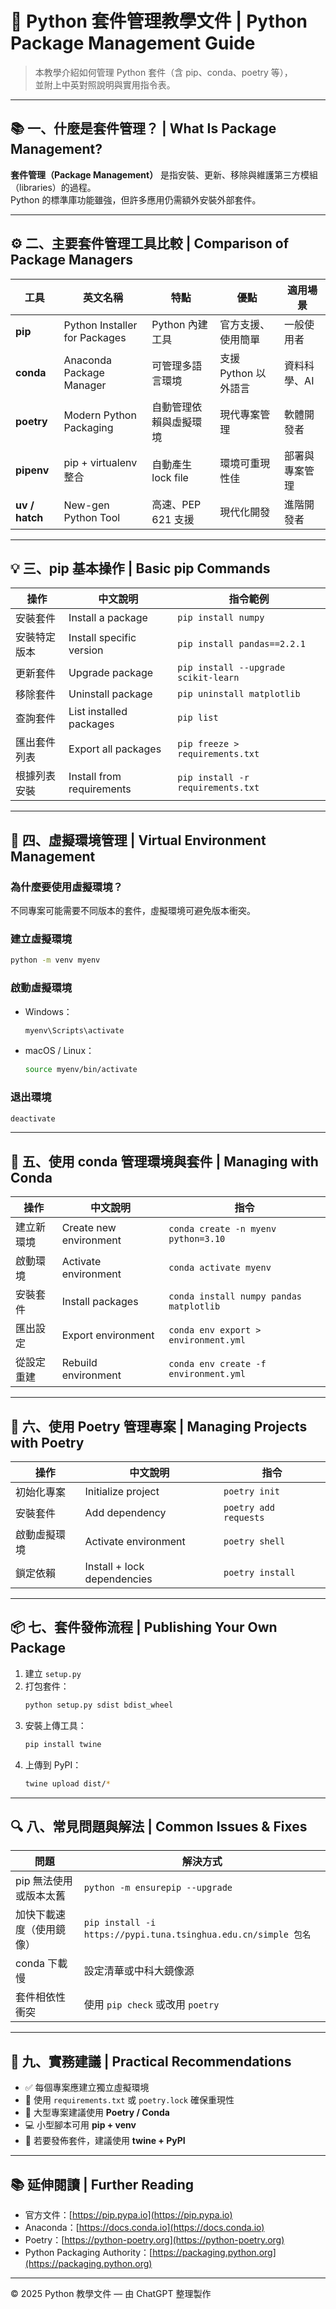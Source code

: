 # 🐍 Python 套件管理教學文件 | Python Package Management Guide

> 本教學介紹如何管理 Python 套件（含 pip、conda、poetry 等），  
> 並附上中英對照說明與實用指令表。  

---

## 📚 一、什麼是套件管理？ | What Is Package Management?

**套件管理（Package Management）** 是指安裝、更新、移除與維護第三方模組（libraries）的過程。  
Python 的標準庫功能雖強，但許多應用仍需額外安裝外部套件。

---

## ⚙️ 二、主要套件管理工具比較 | Comparison of Package Managers

| 工具 | 英文名稱 | 特點 | 優點 | 適用場景 |
|------|-----------|------|------|----------|
| **pip** | Python Installer for Packages | Python 內建工具 | 官方支援、使用簡單 | 一般使用者 |
| **conda** | Anaconda Package Manager | 可管理多語言環境 | 支援 Python 以外語言 | 資料科學、AI |
| **poetry** | Modern Python Packaging | 自動管理依賴與虛擬環境 | 現代專案管理 | 軟體開發者 |
| **pipenv** | pip + virtualenv 整合 | 自動產生 lock file | 環境可重現性佳 | 部署與專案管理 |
| **uv / hatch** | New-gen Python Tool | 高速、PEP 621 支援 | 現代化開發 | 進階開發者 |

---

## 💡 三、pip 基本操作 | Basic pip Commands

| 操作 | 中文說明 | 指令範例 |
|------|-----------|-----------|
| 安裝套件 | Install a package | `pip install numpy` |
| 安裝特定版本 | Install specific version | `pip install pandas==2.2.1` |
| 更新套件 | Upgrade package | `pip install --upgrade scikit-learn` |
| 移除套件 | Uninstall package | `pip uninstall matplotlib` |
| 查詢套件 | List installed packages | `pip list` |
| 匯出套件列表 | Export all packages | `pip freeze > requirements.txt` |
| 根據列表安裝 | Install from requirements | `pip install -r requirements.txt` |

---

## 🧱 四、虛擬環境管理 | Virtual Environment Management

### 為什麼要使用虛擬環境？
不同專案可能需要不同版本的套件，虛擬環境可避免版本衝突。

### 建立虛擬環境
```bash
python -m venv myenv
```

### 啟動虛擬環境
- Windows：
  ```bash
  myenv\Scripts\activate
  ```
- macOS / Linux：
  ```bash
  source myenv/bin/activate
  ```

### 退出環境
```bash
deactivate
```

---

## 🧩 五、使用 conda 管理環境與套件 | Managing with Conda

| 操作 | 中文說明 | 指令 |
|------|-----------|------|
| 建立新環境 | Create new environment | `conda create -n myenv python=3.10` |
| 啟動環境 | Activate environment | `conda activate myenv` |
| 安裝套件 | Install packages | `conda install numpy pandas matplotlib` |
| 匯出設定 | Export environment | `conda env export > environment.yml` |
| 從設定重建 | Rebuild environment | `conda env create -f environment.yml` |

---

## 🚀 六、使用 Poetry 管理專案 | Managing Projects with Poetry

| 操作 | 中文說明 | 指令 |
|------|-----------|------|
| 初始化專案 | Initialize project | `poetry init` |
| 安裝套件 | Add dependency | `poetry add requests` |
| 啟動虛擬環境 | Activate environment | `poetry shell` |
| 鎖定依賴 | Install + lock dependencies | `poetry install` |

---

## 📦 七、套件發佈流程 | Publishing Your Own Package

1. 建立 `setup.py`
2. 打包套件：
   ```bash
   python setup.py sdist bdist_wheel
   ```
3. 安裝上傳工具：
   ```bash
   pip install twine
   ```
4. 上傳到 PyPI：
   ```bash
   twine upload dist/*
   ```

---

## 🔍 八、常見問題與解法 | Common Issues & Fixes

| 問題 | 解決方式 |
|------|-----------|
| pip 無法使用或版本太舊 | `python -m ensurepip --upgrade` |
| 加快下載速度（使用鏡像） | `pip install -i https://pypi.tuna.tsinghua.edu.cn/simple 包名` |
| conda 下載慢 | 設定清華或中科大鏡像源 |
| 套件相依性衝突 | 使用 `pip check` 或改用 `poetry` |

---

## 🧠 九、實務建議 | Practical Recommendations

- ✅ 每個專案應建立獨立虛擬環境  
- 📄 使用 `requirements.txt` 或 `poetry.lock` 確保重現性  
- 🧰 大型專案建議使用 **Poetry / Conda**  
- 💻 小型腳本可用 **pip + venv**  
- 🚀 若要發佈套件，建議使用 **twine + PyPI**  

---

## 📚 延伸閱讀 | Further Reading

- 官方文件：[https://pip.pypa.io](https://pip.pypa.io)
- Anaconda：[https://docs.conda.io](https://docs.conda.io)
- Poetry：[https://python-poetry.org](https://python-poetry.org)
- Python Packaging Authority：[https://packaging.python.org](https://packaging.python.org)

---

© 2025 Python 教學文件 — 由 ChatGPT 整理製作

